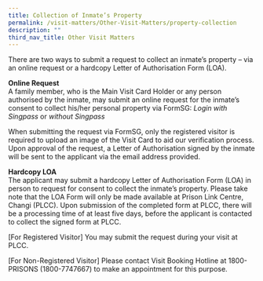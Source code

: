 ```yaml
---
title: Collection of Inmate’s Property
permalink: /visit-matters/Other-Visit-Matters/property-collection
description: ""
third_nav_title: Other Visit Matters
---
```

There are two ways to submit a request to collect an inmate’s property – via an online request or a hardcopy Letter of Authorisation Form (LOA).

**Online Request**<br>
A family member, who is the Main Visit Card Holder or any person authorised by the inmate, may submit an online request for the inmate’s consent to collect his/her personal property via FormSG: *Login with Singpass* or *without Singpass*

When submitting the request via FormSG, only the registered visitor is required to upload an image of the Visit Card to aid our verification process. Upon approval of the request, a Letter of Authorisation signed by the inmate will be sent to the applicant via the email address provided.

**Hardcopy LOA**<br>
The applicant may submit a hardcopy Letter of Authorisation Form (LOA) in person to request for consent to collect the inmate’s property. Please take note that the LOA Form will only be made available at Prison Link Centre, Changi (PLCC). Upon submission of the completed form at PLCC, there will be a processing time of at least five days, before the applicant is contacted to collect the signed form at PLCC.

[For Registered Visitor] You may submit the request during your visit at PLCC.

[For Non-Registered Visitor] Please contact Visit Booking Hotline at 1800-PRISONS (1800-7747667) to make an appointment for this purpose.